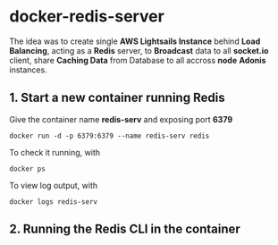 # docker-redis-server

The idea was to create single **AWS Lightsails Instance** behind  **Load Balancing**, acting as a **Redis** server, to **Broadcast** data to all **socket.io** client, share **Caching Data** from Database to all accross **node** **Adonis** instances.


## 1. Start a new container running Redis

Give the container name **redis-serv** and exposing port **6379**

    docker run -d -p 6379:6379 --name redis-serv redis
To check it running, with

    docker ps
To view log output, with

    docker logs redis-serv

## 2. Running the Redis CLI in the container
